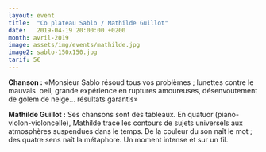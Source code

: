 ```yaml
---
layout: event
title:  "Co plateau Sablo / Mathilde Guillot"
date:   2019-04-19 20:00:00 +0200
month: avril-2019
image: assets/img/events/mathilde.jpg
image2: sablo-150x150.jpg
tarif: 5€
---
```


**Chanson :** «Monsieur Sablo résoud tous vos problèmes ; lunettes contre le mauvais  oeil, grande expérience en ruptures amoureuses, désenvoutement de golem de neige... résultats garantis»

**Mathilde Guillot :** Ses chansons sont des tableaux. En quatuor (piano-violon-violoncelle), Mathilde trace les contours de sujets universels aux atmosphères suspendues dans le temps. De la couleur du son naît le mot ; des quatre sens naît la métaphore. Un moment intense et sur un fil.
